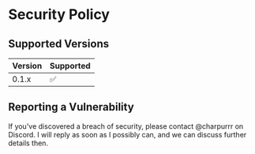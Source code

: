 # Security Policy

## Supported Versions

| Version | Supported          |
| ------- | ------------------ |
| 0.1.x   | :white_check_mark: |


## Reporting a Vulnerability

If you've discovered a breach of security, please contact @charpurrr on Discord.
I will reply as soon as I possibly can, and we can discuss further details then.
